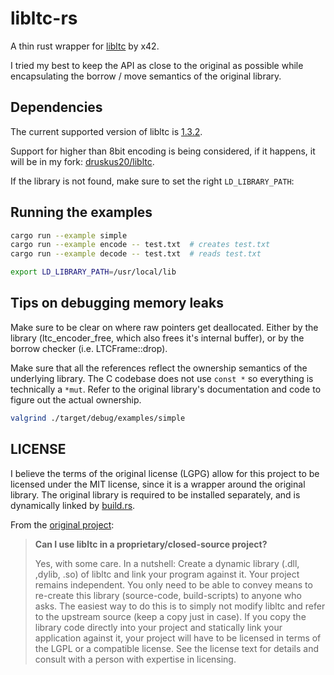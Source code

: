# libltc-rs

A thin rust wrapper for [libltc](https://github.com/x42/libltc) by x42.

I tried my best to keep the API as close to the original as possible while
encapsulating the borrow / move semantics of the original library.

## Dependencies

The current supported version of libltc is [1.3.2](https://github.com/x42/libltc/releases/tag/v1.3.2).

Support for higher than 8bit encoding is being considered, if it happens, it
will be in my fork: [druskus20/libltc](https://github.com/druskus20/libltc).

If the library is not found, make sure to set the right `LD_LIBRARY_PATH`:

## Running the examples

```bash
cargo run --example simple
cargo run --example encode -- test.txt  # creates test.txt
cargo run --example decode -- test.txt  # reads test.txt
```

```bash
export LD_LIBRARY_PATH=/usr/local/lib 
```

## Tips on debugging memory leaks

Make sure to be clear on where raw pointers get deallocated. Either by the
library (ltc_encoder_free, which also frees it's internal buffer), or by the
borrow checker (i.e. LTCFrame::drop).

Make sure that all the references reflect the ownership semantics of the
underlying library. The C codebase does not use `const *` so everything is
technically a `*mut`. Refer to the original library's documentation and code to
figure out the actual ownership.

```bash
valgrind ./target/debug/examples/simple
```

## LICENSE

I believe the terms of the original license (LGPG) allow for this project to be
licensed under the MIT license, since it is a wrapper around the original
library. The original library is required to be installed separately, and
is dynamically linked by [build.rs](./build.rs).

From the [original project](https://x42.github.io/libltc/index.html):

> **Can I use libltc in a proprietary/closed-source project?**
>
> Yes, with some care. In a nutshell: Create a dynamic library (.dll, ,dylib,
> .so) of libltc and link your program against it. Your project remains
> independent. You only need to be able to convey means to re-create this
> library (source-code, build-scripts) to anyone who asks. The easiest way to
> do this is to simply not modify libltc and refer to the upstream source (keep
> a copy just in case). If you copy the library code directly into your project
> and statically link your application against it, your project will have to be
> licensed in terms of the LGPL or a compatible license. See the license text
> for details and consult with a person with expertise in licensing.

